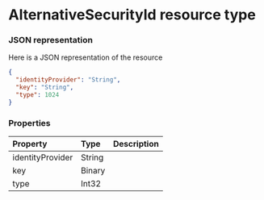 # AlternativeSecurityId resource type



### JSON representation

Here is a JSON representation of the resource

```json
{
  "identityProvider": "String",
  "key": "String",
  "type": 1024
}

```
### Properties
| Property	   | Type	|Description|
|:---------------|:--------|:----------|
|identityProvider|String||
|key|Binary||
|type|Int32||

<!-- uuid: e7881a8d-dde7-4550-b35f-70db1639dfe8
2015-10-09 16:03:13 UTC -->